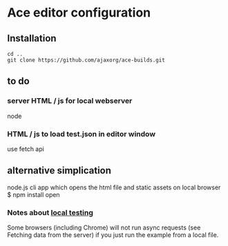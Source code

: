 # Ace editor configuration
## Installation
    cd ..
    git clone https://github.com/ajaxorg/ace-builds.git 
## to do
### server HTML / js for local webserver
node
### HTML / js to load test.json in editor window
use fetch api
## alternative simplication
node.js cli app which opens the html file and static assets on local browser
$ npm install open
### Notes about [local testing](https://developer.mozilla.org/en-US/docs/Learn/Common_questions/set_up_a_local_testing_server)
Some browsers (including Chrome) will not run async requests (see Fetching data from the server) if you just run the example from a local file.
